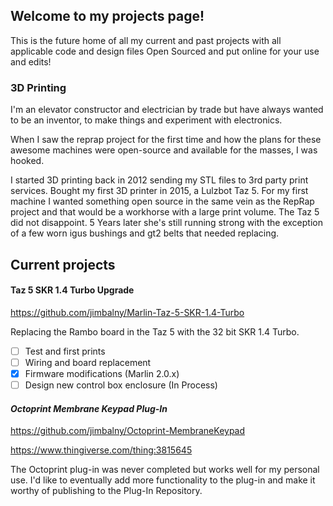 ## Welcome to my projects page!

This is the future home of all my current and past projects with all applicable code and design files Open Sourced and put online for your use and edits!

### 3D Printing

I'm an elevator constructor and electrician by trade but have always wanted to be an inventor, to make things and experiment with electronics.

When I saw the reprap project for the first time and how the plans for these awesome machines were open-source and available for the masses, I was hooked.

I started 3D printing back in 2012 sending my STL files to 3rd party print services. Bought my first 3D printer in 2015, a Lulzbot Taz 5. For my first machine I wanted something open source in the same vein as the RepRap project and that would be a workhorse with a large print volume. The Taz 5 did not disappoint. 5 Years later she's still running strong with the exception of a few worn igus bushings and gt2 belts that needed replacing.



## Current projects

#### **Taz 5 SKR 1.4 Turbo Upgrade**

https://github.com/jimbalny/Marlin-Taz-5-SKR-1.4-Turbo

Replacing the Rambo board in the Taz 5 with the 32 bit SKR 1.4 Turbo.

- [ ] Test and first prints
- [ ] Wiring and board replacement
- [x] Firmware modifications (Marlin 2.0.x)
- [ ] Design new control box enclosure (In Process)

#### *Octoprint Membrane Keypad Plug-In*

https://github.com/jimbalny/Octoprint-MembraneKeypad

https://www.thingiverse.com/thing:3815645

The Octoprint plug-in was never completed but works well for my personal use. I'd like to eventually add more functionality to the plug-in and make it worthy of publishing to the Plug-In Repository.